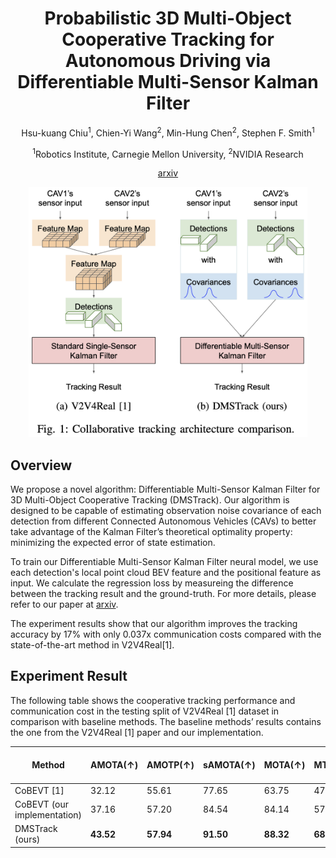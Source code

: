 <div align="center">
  
# Probabilistic 3D Multi-Object Cooperative Tracking for Autonomous Driving via Differentiable Multi-Sensor Kalman Filter

Hsu-kuang Chiu<sup>1</sup>, Chien-Yi Wang<sup>2</sup>, Min-Hung Chen<sup>2</sup>, Stephen F. Smith<sup>1</sup>

<sup>1</sup>Robotics Institute, Carnegie Mellon University, <sup>2</sup>NVIDIA Research

[arxiv](https://arxiv.org/abs/2309.14655)

<img src="images/project_page_fig1.jpg" height=400px>

</div>

## Overview

We propose a novel algorithm: Differentiable Multi-Sensor Kalman Filter for 3D Multi-Object Cooperative Tracking (DMSTrack). Our algorithm is designed to be capable of estimating observation noise covariance of each detection from different Connected Autonomous Vehicles (CAVs) to better take advantage of the Kalman Filter’s theoretical optimality property: minimizing the expected error of state estimation. 

To train our Differentiable Multi-Sensor Kalman Filter neural model, we use each detection's local point cloud BEV feature and the positional feature as input. We calculate the regression loss by measureing the difference between the tracking result and the ground-truth. For more details, please refer to our paper at [arxiv](https://arxiv.org/abs/2309.14655).

The experiment results show that our algorithm improves the tracking accuracy by 17% with only 0.037x communication costs compared with the state-of-the-art method in V2V4Real\[1\].

  
## Experiment Result
The following table shows the cooperative tracking performance and communication cost in the testing split of V2V4Real \[1\] dataset in comparison with baseline methods. The baseline methods’ results contains the one from the V2V4Real \[1\] paper and our implementation.

| Method                             | AMOTA(↑) | AMOTP(↑) | sAMOTA(↑) | MOTA(↑)  | MT(↑)    | ML(↓)    | Cost (MB) (↓)
|------------------------------------|----------|----------|-----------|----------|----------|----------|---------------------------|
| CoBEVT \[1\]                       | 32.12    | 55.61    | 77.65     | 63.75    | 47.29    | 30.32    | 0.20
| CoBEVT (our implementation)        | 37.16    | 57.20    | 84.54     | 84.14    | 57.07    | 15.83    | 0.20
| DMSTrack (ours)                    | **43.52**    | **57.94**    | **91.50**     | **88.32**    | **68.35**    | **13.19**    | **0.0073**
